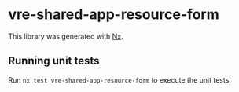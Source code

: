 # vre-shared-app-resource-form

This library was generated with [Nx](https://nx.dev).


## Running unit tests

Run `nx test vre-shared-app-resource-form` to execute the unit tests.

